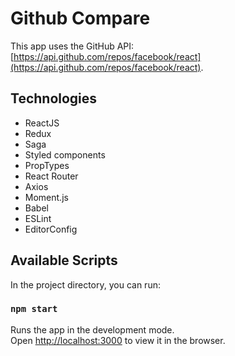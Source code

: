 # Github Compare

This app uses the GitHub API: [https://api.github.com/repos/facebook/react](https://api.github.com/repos/facebook/react).

## Technologies

- ReactJS
- Redux
- Saga
- Styled components
- PropTypes
- React Router
- Axios
- Moment.js
- Babel
- ESLint
- EditorConfig

## Available Scripts

In the project directory, you can run:

### `npm start`

Runs the app in the development mode.<br />
Open [http://localhost:3000](http://localhost:3000) to view it in the browser.
